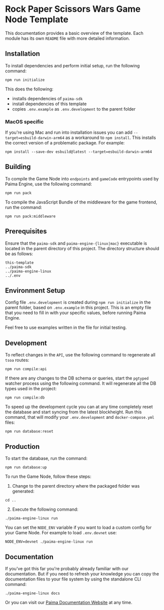 # Rock Paper Scissors Wars Game Node Template

This documentation provides a basic overview of the template. Each module has its own `README` file with more detailed information.

## Installation

To install dependencies and perform initial setup, run the following command:

```
npm run initialize
```

This does the following:

- installs dependencies of `paima-sdk`
- install dependencies of this template
- copies `.env.example` as `.env.development` to the parent folder

### MacOS specific

If you're using Mac and run into installation issues you can add `--target=esbuild-darwin-arm64` as a workaround to `npm install`. This installs the correct version of a problematic package. For example:

```
npm install --save-dev esbuild@latest --target=esbuild-darwin-arm64
```

## Building

To compile the Game Node into `endpoints` and `gameCode` entrypoints used by Paima Engine, use the following command:

```
npm run pack
```

To compile the JavaScript Bundle of the middleware for the game frontend, run the command:

```
npm run pack:middleware
```

## Prerequisites

Ensure that the `paima-sdk` and `paima-engine-{linux|mac}` executable is located in the parent directory of this project. The directory structure should be as follows:

```
this-template
../paima-sdk
../paima-engine-linux
../.env
```

## Environment Setup

Config file `.env.development` is created during `npm run initialize` in the parent folder, based on `.env.example` in this project. This is an empty file that you need to fill in with your specific values, before running Paima Engine.

Feel free to use examples written in the file for initial testing.

## Development

To reflect changes in the `API`, use the following command to regenerate all `tsoa` routes:

```
npm run compile:api
```

If there are any changes to the DB schema or queries, start the `pgtyped` watcher process using the following command. It will regenerate all the DB types used in the project:

```
npm run compile:db
```

To speed up the development cycle you can at any time completely reset the database and start syncing from the latest blockheight. Run this command, that will modify your `.env.development` and `docker-compose.yml` files:

```
npm run database:reset
```

## Production

To start the database, run the command:

```
npm run database:up
```

To run the Game Node, follow these steps:

1. Change to the parent directory where the packaged folder was generated:

```
cd ..
```

2. Execute the following command:

```
./paima-engine-linux run
```

You can set the `NODE_ENV` variable if you want to load a custom config for your Game Node. For example to load `.env.devnet` use:

```
NODE_ENV=devnet ./paima-engine-linux run
```

## Documentation

If you've got this far you're probably already familiar with our documentation. But if you need to refresh your knowledge you can copy the documentation files to your file system by using the standalone CLI command:

```
./paima-engine-linux docs
```

Or you can visit our [Paima Documentation Website](docs.paimastudios.com) at any time.
